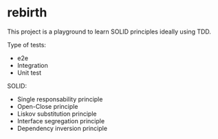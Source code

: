 # rebirth

This project is a playground to learn SOLID principles ideally using TDD.

Type of tests:
* e2e
* Integration
* Unit test


SOLID:
* Single responsability principle
* Open-Close principle
* Liskov substitution principle
* Interface segregation principle
* Dependency inversion principle